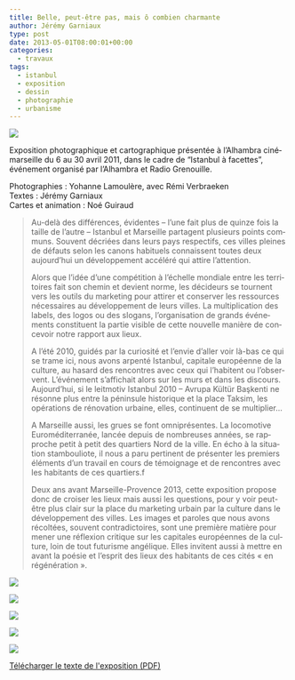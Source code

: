 ```yaml
---
title: Belle, peut-être pas, mais ô combien charmante
author: Jérémy Garniaux
type: post
date: 2013-05-01T08:00:01+00:00
categories:
  - travaux
tags:
  - istanbul
  - exposition
  - dessin
  - photographie
  - urbanisme
---
```


![](albums/carnet/travaux/DSC_8377_small.jpg)

Expo­si­tion pho­tographique et car­tographique présen­tée à l’Al­ham­bra ciné­mar­seille du 6 au 30 avril 2011, dans le cadre de “Istan­bul à facettes”, événe­ment organ­isé par l’Al­ham­bra et Radio Grenouille. 

Pho­togra­phies : Yohanne Lam­oulère, avec Rémi Ver­braeken  
Textes : Jérémy Gar­ni­aux  
Cartes et ani­ma­tion : Noé Guiraud

> Au-delà des dif­férences, évi­dentes – l’une fait plus de quinze fois la taille de l’autre – Istan­bul et Mar­seille parta­gent plusieurs points com­muns. Sou­vent décriées dans leurs pays respec­tifs, ces villes pleines de défauts selon les canons habituels con­nais­sent toutes deux aujour­d’hui un développe­ment accéléré qui attire l’at­ten­tion.
> 
> Alors que l’idée d’une com­péti­tion à l’échelle mon­di­ale entre les ter­ri­toires fait son chemin et devient norme, les décideurs se tour­nent vers les out­ils du mar­ket­ing pour attir­er et con­serv­er les ressources néces­saires au développe­ment de leurs villes. La mul­ti­pli­ca­tion des labels, des logos ou des slo­gans, l’or­gan­i­sa­tion de grands événe­ments con­stituent la par­tie vis­i­ble de cette nou­velle manière de con­cevoir notre rap­port aux lieux.
> 
> A l’été 2010, guidés par la curiosité et l’en­vie d’aller voir là-bas ce qui se trame ici, nous avons arpen­té Istan­bul, cap­i­tale européenne de la cul­ture, au hasard des ren­con­tres avec ceux qui l’habitent ou l’ob­ser­vent. L’événe­ment s’af­fichait alors sur les murs et dans les dis­cours. Aujour­d’hui, si le leit­mo­tiv Istan­bul 2010 – Avru­pa Kültür Başken­ti ne résonne plus entre la pénin­sule his­torique et la place Tak­sim, les opéra­tions de réno­va­tion urbaine, elles, con­tin­u­ent de se mul­ti­pli­er…
> 
> A Mar­seille aus­si, les grues se font omniprésentes. La loco­mo­tive Euroméditer­ranée, lancée depuis de nom­breuses années, se rap­proche petit à petit des quartiers Nord de la ville. En écho à la sit­u­a­tion stam­bouliote, il nous a paru per­ti­nent de présen­ter les pre­miers élé­ments d’un tra­vail en cours de témoignage et de ren­con­tres avec les habi­tants de ces quartiers.f
> 
> Deux ans avant Mar­seille-Provence 2013, cette expo­si­tion pro­pose donc de crois­er les lieux mais aus­si les ques­tions, pour y voir peut-être plus clair sur la place du mar­ket­ing urbain par la cul­ture dans le développe­ment des villes. Les images et paroles que nous avons récoltées, sou­vent con­tra­dic­toires, sont une pre­mière matière pour men­er une réflex­ion cri­tique sur les cap­i­tales européennes de la cul­ture, loin de tout futur­isme angélique. Elles invi­tent aus­si à met­tre en avant la poésie et l’e­sprit des lieux des habi­tants de ces cités « en régénération ».


![](albums/carnet/travaux/DSC_8388_small.jpg)

![](albums/carnet/travaux/DSC_8380_small.jpg)

![](albums/carnet/travaux/DSC_8395_small.jpg)

![](albums/carnet/travaux/DSC_8385_small.jpg)

![](albums/carnet/travaux/DSC_8386_small.jpg)

[Télécharger le texte de l'exposition (PDF)](Alhambra_textes.zip)